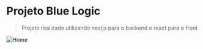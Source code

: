# Projeto Blue Logic

> Projeto realizado utilizando nestjs para o backend e react para o front
>
> 




![Home](https://github.com/user-attachments/assets/8a14a89e-6d4a-4b53-848d-8365a675b509)
